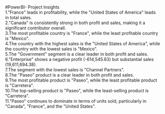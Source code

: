 #PowerBI- Project
Insights\
1."France" leads in profitability, while the "United States of America" leads in total sales.\
2."Canada" is consistently strong in both profit and sales, making it a significant contributor overall.\
3.The most profitable country is "France", while the least profitable country is "Mexico".\
4.The country with the highest sales is the "United States of America", while the country with the lowest sales is "Mexico".\
5.The "Government" segment is a clear leader in both profit and sales.\
6."Enterprise" shows a negative profit (-614,545.63) but substantial sales (19,611,694.38).\
7.The segment with the lowest sales is "Channel Partners".\
8.The "Paseo" product is a clear leader in both profit and sales.\
9.The most profitable product is "Paseo", while the least profitable product is "Carretera".\
10.The top-selling product is "Paseo", while the least-selling product is "Carretera".\
11."Paseo" continues to dominate in terms of units sold, particularly in "Canada", "France", and the "United States".
